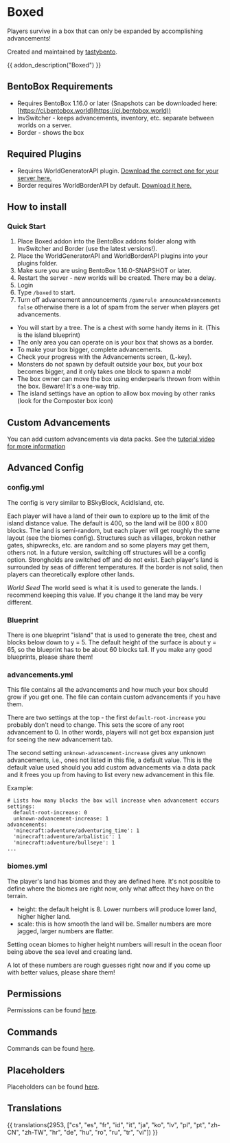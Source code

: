 # Boxed

Players survive in a box that can only be expanded by accomplishing advancements!

Created and maintained by [tastybento](https://github.com/tastybento).

{{ addon_description("Boxed") }}

## BentoBox Requirements

* Requires BentoBox 1.16.0 or later (Snapshots can be downloaded here: [https://ci.bentobox.world](https://ci.bentobox.world))
* InvSwitcher - keeps advancements, inventory, etc. separate between worlds on a server.
* Border - shows the box

## Required Plugins

* Requires WorldGeneratorAPI plugin. [Download the correct one for your server here.](https://github.com/rutgerkok/WorldGeneratorApi/releases)
* Border requires WorldBorderAPI by default. [Download it here.](https://github.com/yannicklamprecht/WorldBorderAPI/releases)

## How to install

### Quick Start

1. Place Boxed addon into the BentoBox addons folder along with InvSwitcher and Border (use the latest versions!).
2. Place the WorldGeneratorAPI and WorldBorderAPI plugins into your plugins folder.
3. Make sure you are using BentoBox 1.16.0-SNAPSHOT or later.
4. Restart the server - new worlds will be created. There may be a delay.
5. Login
6. Type `/boxed` to start.
7. Turn off advancement announcements `/gamerule announceAdvancements false` otherwise there is a lot of spam from the server when players get advancements.

* You will start by a tree. The is a chest with some handy items in it. (This is the island blueprint)
* The only area you can operate on is your box that shows as a border.
* To make your box bigger, complete advancements.
* Check your progress with the Advancements screen, (L-key).
* Monsters do not spawn by default outside your box, but your box becomes bigger, and it only takes one block to spawn a mob!
* The box owner can move the box using enderpearls thrown from within the box. Beware! It's a one-way trip.
* The island settings have an option to allow box moving by other ranks (look for the Composter box icon)

## Custom Advancements

You can add custom advancements via data packs. See the [tutorial video for more information](https://youtu.be/zNzQvIbweQs)


## Advanced Config

### config.yml
The config is very similar to BSkyBlock, AcidIsland, etc.

Each player will have a land of their own to explore up to the limit of the island distance value. The default is 400, so the land will be 800 x 800 blocks. The land is semi-random, but each player will get roughly the same layout (see the biomes config). Structures such as villages, broken nether gates, shipwrecks, etc. are random and so some players may get them, others not. In a future version, switching off structures will be a config option. Strongholds are switched off and do not exist. Each player's land is surrounded by seas of different temperatures. If the border is not solid, then players can theoretically explore other lands.

*World Seed*
The world seed is what it is used to generate the lands. I recommend keeping this value. If you change it the land may be very different.

### Blueprint

There is one blueprint "island" that is used to generate the tree, chest and blocks below down to y = 5. The default height of the surface is about y = 65, so the blueprint has to be about 60 blocks tall. If you make any good blueprints, please share them!

### advancements.yml
This file contains all the advancements and how much your box should grow if you get one. The file can contain custom advancements if you have them.

There are two settings at the top - the first `default-root-increase` you probably don't need to change. This sets the score of any root advancement to 0. In other words, players will not get box expansion just for seeing the new advancement tab.

The second setting `unknown-advancement-increase` gives any unknown advancements, i.e., ones not listed in this file, a default value. This is the default value used should you add custom advancements via a data pack and it frees you up from having to list every new advancement in this file.

Example:

```
# Lists how many blocks the box will increase when advancement occurs
settings:
  default-root-increase: 0
  unknown-advancement-increase: 1
advancements:
  'minecraft:adventure/adventuring_time': 1
  'minecraft:adventure/arbalistic': 1
  'minecraft:adventure/bullseye': 1
...
```
  
### biomes.yml
The player's land has biomes and they are defined here. It's not possible to define where the biomes are right now, only what affect they have on the terrain.

* height: the default height is 8. Lower numbers will produce lower land, higher higher land.
* scale: this is how smooth the land will be. Smaller numbers are more jagged, larger numbers are flatter.

Setting ocean biomes to higher height numbers will result in the ocean floor being above the sea level and creating land.

A lot of these numbers are rough guesses right now and if you come up with better values, please share them!


## Permissions

Permissions can be found [here](Permissions).

## Commands

Commands can be found [here](Commands).

## Placeholders

Placeholders can be found [here](Placeholders).

## Translations

{{ translations(2953, ["cs", "es", "fr", "id", "it", "ja", "ko", "lv", "pl", "pt", "zh-CN", "zh-TW", "hr", "de", "hu", "ro", "ru", "tr", "vi"]) }}
